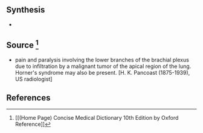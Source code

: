 ## Synthesis
- 
## Source [^1]
- pain and paralysis involving the lower branches of the brachial plexus due to infiltration by a malignant tumor of the apical region of the lung. Horner's syndrome may also be present. \[H. K. Pancoast (1875-1939), US radiologist]
## References

[^1]: [[(Home Page) Concise Medical Dictionary 10th Edition by Oxford Reference]]
